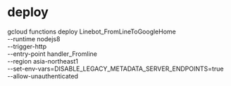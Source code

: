 # deploy

gcloud functions deploy Linebot_FromLineToGoogleHome\
 --runtime nodejs8 \
 --trigger-http \
 --entry-point handler_Fromline \
 --region asia-northeast1 \
 --set-env-vars=DISABLE_LEGACY_METADATA_SERVER_ENDPOINTS=true \
 --allow-unauthenticated
